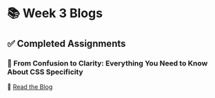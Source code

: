 # 📚 Week 3 Blogs

## ✅ Completed Assignments

### 🔹 From Confusion to Clarity: Everything You Need to Know About CSS Specificity

🔗 [Read the Blog](https://css-specificity-alogorithm.hashnode.dev/from-confusion-to-clarity-everything-you-need-to-know-about-css-specificity)
